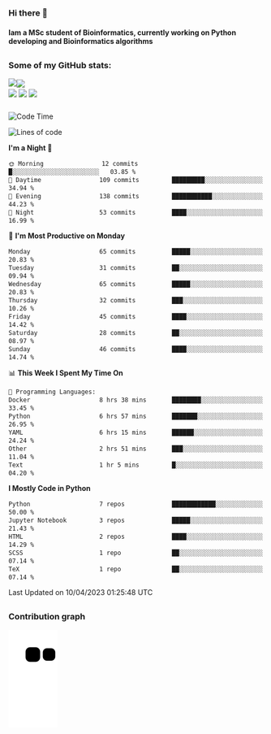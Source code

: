 ### Hi there 👋
#### Iam a MSc student of Bioinformatics, currently working on Python developing and Bioinformatics algorithms

##
### Some of my GitHub stats:

<div>
  <a href="https://github.com/AdrianoSilva19/AdrianoSilva19">
    <img heigth="180" align="left" src="https://github-readme-stats.vercel.app/api?username=AdrianoSilva19&count_private=true&include_all_comits=true&show_icons=true&theme=dracula" />
    <img heigth="180" align="center" src="https://github-readme-stats.vercel.app/api/top-langs/?username=AdrianoSilva19&langs_count=3&theme=dracula" />
  </a>
</div>

<div style="display:inline_block">
  <img align="center" heigth="30" width="30" src="https://cdn.jsdelivr.net/gh/devicons/devicon/icons/python/python-plain.svg" />
  <img align="center" heigth="30" width="30" src="https://cdn.jsdelivr.net/gh/devicons/devicon/icons/r/r-original.svg" />
  <img align="center" heigth="35" width="35" src="https://cdn.jsdelivr.net/gh/devicons/devicon/icons/neo4j/neo4j-original.svg" />
</div>

##

<!--START_SECTION:waka-->
![Code Time](http://img.shields.io/badge/Code%20Time-230%20hrs%2023%20mins-blue)

![Lines of code](https://img.shields.io/badge/From%20Hello%20World%20I%27ve%20Written-2.2%20million%20lines%20of%20code-blue)

**I'm a Night 🦉** 

```text
🌞 Morning                12 commits          █░░░░░░░░░░░░░░░░░░░░░░░░   03.85 % 
🌆 Daytime                109 commits         █████████░░░░░░░░░░░░░░░░   34.94 % 
🌃 Evening                138 commits         ███████████░░░░░░░░░░░░░░   44.23 % 
🌙 Night                  53 commits          ████░░░░░░░░░░░░░░░░░░░░░   16.99 % 
```
📅 **I'm Most Productive on Monday** 

```text
Monday                   65 commits          █████░░░░░░░░░░░░░░░░░░░░   20.83 % 
Tuesday                  31 commits          ██░░░░░░░░░░░░░░░░░░░░░░░   09.94 % 
Wednesday                65 commits          █████░░░░░░░░░░░░░░░░░░░░   20.83 % 
Thursday                 32 commits          ███░░░░░░░░░░░░░░░░░░░░░░   10.26 % 
Friday                   45 commits          ████░░░░░░░░░░░░░░░░░░░░░   14.42 % 
Saturday                 28 commits          ██░░░░░░░░░░░░░░░░░░░░░░░   08.97 % 
Sunday                   46 commits          ████░░░░░░░░░░░░░░░░░░░░░   14.74 % 
```


📊 **This Week I Spent My Time On** 

```text
💬 Programming Languages: 
Docker                   8 hrs 38 mins       ████████░░░░░░░░░░░░░░░░░   33.45 % 
Python                   6 hrs 57 mins       ███████░░░░░░░░░░░░░░░░░░   26.95 % 
YAML                     6 hrs 15 mins       ██████░░░░░░░░░░░░░░░░░░░   24.24 % 
Other                    2 hrs 51 mins       ███░░░░░░░░░░░░░░░░░░░░░░   11.04 % 
Text                     1 hr 5 mins         █░░░░░░░░░░░░░░░░░░░░░░░░   04.20 % 
```

**I Mostly Code in Python** 

```text
Python                   7 repos             ████████████░░░░░░░░░░░░░   50.00 % 
Jupyter Notebook         3 repos             █████░░░░░░░░░░░░░░░░░░░░   21.43 % 
HTML                     2 repos             ████░░░░░░░░░░░░░░░░░░░░░   14.29 % 
SCSS                     1 repo              ██░░░░░░░░░░░░░░░░░░░░░░░   07.14 % 
TeX                      1 repo              ██░░░░░░░░░░░░░░░░░░░░░░░   07.14 % 
```




 Last Updated on 10/04/2023 01:25:48 UTC
<!--END_SECTION:waka-->

##

### Contribution graph

![snake svg](https://github.com/AdrianoSilva19/AdrianoSilva19/blob/output/github-contribution-grid-snake.svg)







<!--

Here are some ideas to get you started:

- 🔭 I’m currently working on ...
- 🌱 I’m currently learning ...
- 👯 I’m looking to collaborate on ...
- 🤔 I’m looking for help with ...
- 💬 Ask me about ...
- 📫 How to reach me: ...
- 😄 Pronouns: ...
- ⚡ Fun fact: ...
-->
